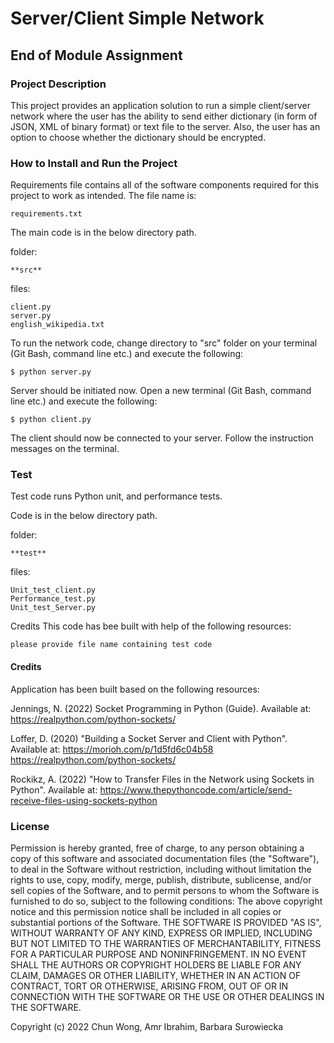 
# Server/Client Simple Network
## End of Module Assignment

### Project Description

This project provides an application solution to run a simple client/server network where the user has the ability to send either dictionary (in form of JSON, XML of binary format) or text file to the server. Also, the user has an option to choose whether the dictionary should be encrypted.

### How to Install and Run the Project
Requirements file contains all of the software components required for this project to work as intended. 
The file name is:
```
requirements.txt
```
The main code is in the below directory path.

folder:
```
**src**
```
files:
```
client.py
server.py
english_wikipedia.txt
```

To run the network code, change directory to "src" folder on your terminal (Git Bash, command line etc.)  and execute the following:
```
$ python server.py
```
Server should be initiated now. 
Open a new terminal (Git Bash, command line etc.) and execute the following:
```
$ python client.py
```
The client should now be connected to your server. Follow the instruction messages on the terminal. 



### Test
Test code runs Python unit, and performance tests.

Code is in the below directory path.

folder:
```
**test**
```
files:
```
Unit_test_client.py
Performance_test.py
Unit_test_Server.py
```


Credits
This code has bee built with help of the following resources:
```
please provide file name containing test code
```
#### Credits

Application has been built based on the following resources:

Jennings, N. (2022) Socket Programming in Python (Guide). Available at: https://realpython.com/python-sockets/

Loffer, D. (2020) "Building a Socket Server and Client with Python". Available at: https://morioh.com/p/1d5fd6c04b58
https://realpython.com/python-sockets/


Rockikz, A. (2022) "How to Transfer Files in the Network using Sockets in Python". Available at: https://www.thepythoncode.com/article/send-receive-files-using-sockets-python


### License
Permission is hereby granted, free of charge, to any person obtaining a copy of this software and associated documentation files (the "Software"), to deal in the Software without restriction, including without limitation the rights to use, copy, modify, merge, publish, distribute, sublicense, and/or sell copies of the Software, and to permit persons to whom the Software is furnished to do so, subject to the following conditions:
The above copyright notice and this permission notice shall be included in all copies or substantial portions of the Software.
THE SOFTWARE IS PROVIDED "AS IS", WITHOUT WARRANTY OF ANY KIND, EXPRESS OR IMPLIED, INCLUDING BUT NOT LIMITED TO THE WARRANTIES OF MERCHANTABILITY, FITNESS FOR A PARTICULAR PURPOSE AND NONINFRINGEMENT. IN NO EVENT SHALL THE AUTHORS OR COPYRIGHT HOLDERS BE LIABLE FOR ANY CLAIM, DAMAGES OR OTHER LIABILITY, WHETHER IN AN ACTION OF CONTRACT, TORT OR OTHERWISE, ARISING FROM, OUT OF OR IN CONNECTION WITH THE SOFTWARE OR THE USE OR OTHER DEALINGS IN THE SOFTWARE.

Copyright (c) 2022 Chun Wong, Amr Ibrahim, Barbara Surowiecka


